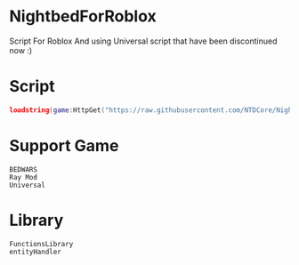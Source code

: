 # NightbedForRoblox

Script For Roblox And using Universal
script that have been discontinued now :)

# Script

```lua
loadstring(game:HttpGet("https://raw.githubusercontent.com/NTDCore/NightbedForRoblox/main/Launcher.lua", true))()
```

# Support Game

```
BEDWARS
Ray Mod
Universal
```

# Library

```
FunctionsLibrary
entityHandler
```